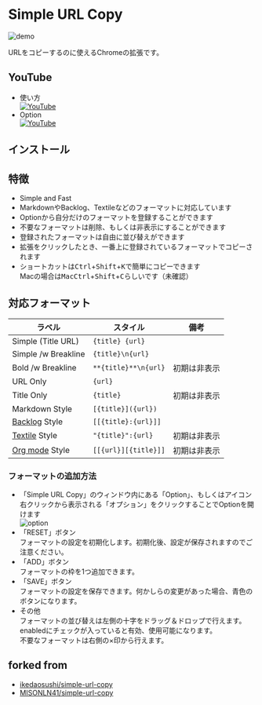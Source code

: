 Simple URL Copy
=====

![demo](https://raw.githubusercontent.com/micelle/simple-url-copy/master/assets/how_to_use.gif)

URLをコピーするのに使えるChromeの拡張です。

## YouTube
- 使い方  
[![YouTube](https://img.youtube.com/vi/51qcKcOe-ls/mqdefault.jpg)](https://www.youtube.com/watch?v=51qcKcOe-ls)
- Option  
[![YouTube](https://img.youtube.com/vi/Gsq4jFGd-BY/mqdefault.jpg)](https://www.youtube.com/watch?v=Gsq4jFGd-BY)

## インストール

## 特徴
- Simple and Fast
- MarkdownやBacklog、Textileなどのフォーマットに対応しています
- Optionから自分だけのフォーマットを登録することができます
- 不要なフォーマットは削除、もしくは非表示にすることができます
- 登録されたフォーマットは自由に並び替えができます
- 拡張をクリックしたとき、一番上に登録されているフォーマットでコピーされます
- ショートカットは<kbd>Ctrl</kbd>+<kbd>Shift</kbd>+<kbd>K</kbd>で簡単にコピーできます  
  Macの場合は<kbd>MacCtrl</kbd>+<kbd>Shift</kbd>+<kbd>C</kbd>らしいです（未確認）

## 対応フォーマット
| ラベル                                    | スタイル             | 備考         |
| ----------------------------------------- | -------------------- | ------------ |
| Simple (Title URL)                        | `{title} {url}`      |              |
| Simple /w Breakline                       | `{title}\n{url}`     |              |
| Bold /w Breakline                         | `**{title}**\n{url}` | 初期は非表示 |
| URL Only                                  | `{url}`              |              |
| Title Only                                | `{title}`            | 初期は非表示 |
| Markdown Style                            | `[{title}]({url})`   |              |
| [Backlog](https://www.backlog.com/) Style | `[[{title}:{url}]]`  |              |
| [Textile](https://redmine.jp/) Style      | `"{title}":{url}`    | 初期は非表示 |
| [Org mode](https://orgmode.org/) Style    | `[[{url}][{title}]]` | 初期は非表示 |

### フォーマットの追加方法
- 「Simple URL Copy」のウィンドウ内にある「Option」、もしくはアイコン右クリックから表示される「オプション」をクリックすることでOptionを開けます  
  ![option](https://raw.githubusercontent.com/micelle/simple-url-copy/master/assets/how_to_option.jpg)
- 「RESET」ボタン  
  フォーマットの設定を初期化します。初期化後、設定が保存されますのでご注意ください。
- 「ADD」ボタン  
  フォーマットの枠を1つ追加できます。
- 「SAVE」ボタン  
  フォーマットの設定を保存できます。何かしらの変更があった場合、青色のボタンになります。
- その他  
  フォーマットの並び替えは左側の十字をドラッグ＆ドロップで行えます。  
  enabledにチェックが入っていると有効、使用可能になります。  
  不要なフォーマットは右側の×印から行えます。

## forked from
- [ikedaosushi/simple-url-copy](https://github.com/ikedaosushi/simple-url-copy)
- [MISONLN41/simple-url-copy](https://github.com/MISONLN41/simple-url-copy)

